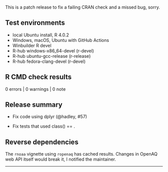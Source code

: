 This is a patch release to fix a failing CRAN check and a missed bug, sorry.

## Test environments
* local Ubuntu install, R 4.0.2
* Windows, macOS, Ubuntu with GitHub Actions
* Winbuilder R devel
* R-hub windows-x86_64-devel (r-devel)
* R-hub ubuntu-gcc-release (r-release)
* R-hub fedora-clang-devel (r-devel)

## R CMD check results

0 errors | 0 warnings | 0 note

## Release summary

* Fix code using dplyr (@hadley, #57)

* Fix tests that used class() == .

## Reverse dependencies

The `rnoaa` vignette using `ropenaq` has cached results. Changes in OpenAQ web API itself would break it, I notified the maintainer.

---



